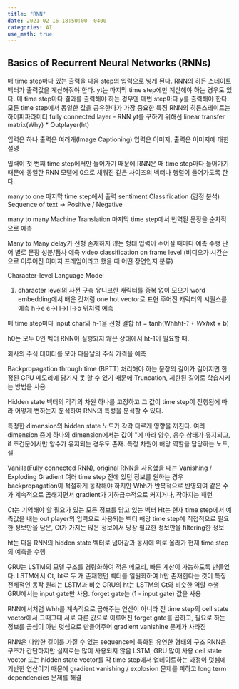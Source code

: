 ```yaml
---
title: "RNN"
date: 2021-02-16 18:50:00 -0400
categories: AI
use_math: true
---
```


## Basics of Recurrent Neural Networks (RNNs)

매 time step마다 있는 출력을 다음 step의 입력으로 넣게 된다.
RNN의 히든 스테이트 벡터가 출력값을 계산해줘야 한다.
yt는 마지막 time step에만 계산해야 하는 경우도 있다. 매 time step마다 결과를 출력해야 하는 경우엔 매번 step마다 y를 출력해야 한다. 모든 time step에서 동일한 값을 공유한다가 가장 중요한 특징
RNN의 히든스테이트는 하이퍼파라미터
fully connected layer - RNN
yt를 구하기 위해선 linear transfer matrix(Why) * Outplayer(ht)

입력은 하나 출력은 여러개(Image Captioning)
입력은 이미지, 출력은 이미지에 대한 설명

입력이 첫 번째 time step에서만 들어가기 때문에 RNN은 매 time step마다 들어가기 때문에 동일한 RNN 모델에 0으로 채워진 같은 사이즈의 벡터나 행렬이 들어가도록 한다.

many to one
마지막 time step에서 출력
sentiment Classification (감정 분석)
Sequence of text -> Positive / Negative

many to many
Machine Translation
마지막 time step에서 번역된 문장을 순차적으로 예측

Many to Many
delay가 전형 존재하지 않는 형태
입력이 주어질 때마다 예측 수행
단어 별로 문장 성분/품사 예측
video classification on frame level (비디오가 시간순으로 이루어진 이미지 프레임이라고 했을 때 어떤 장면인지 분류)


Character-level Language Model
1. character level의 사전 구축
  유니크한 캐릭터를 중복 없이 모으기
  word embedding에서 배운 것처럼 one hot vector로 표현
주어진 캐릭터의 시퀀스를 예측
h->e
e->l
l->l
l->o
위처럼 예측

매 time step마다 input char와 h-1을 선형 결합
ht = tanh(Whh*ht-1 + Wxh*xt + b)

h0는 모두 0인 벡터
RNN이 실행되지 않은 상태에서 ht-1이 필요할 때.

회사의 주식 데이터를 모아 다음날의 주식 가격을 예측

Backpropagation through time (BPTT)
처리해야 하는 문장의 길이가 길어지면 한정된 GPU 메모리에 담기지 못 할 수 있기 때문에 Truncation, 제한된 길이로 학습시키는 방법을 사용

Hidden state 벡터의 각각의 차원 하나를 고정하고 그 값이 time step이 진행됨에 따라 어떻게 변하는지 분석하여 RNN의 특성을 분석할 수 있다.

특정한 dimension의 hidden state 노드가 각각 다르게 영향을 끼친다.
여러 dimension 중에 하나의 dimension에서는 값이 "에 따라 양수, 음수 상태가 유지되고, if 조건문에서만 양수가 유지되는 경우도 존재. 특정 차원이 해당 역할을 담당하는 노드, 셀

Vanilla(Fully connected RNN), original RNN을 사용했을 때는 Vanishing / Exploding Gradient 
여러 time step 전에 있던 정보를 원하는 경우 backpropagation이 적절하게 동작해야 하지만 Whh가 반복적으로 반영되여 같은 수가 계속적으로 곱해지면서 gradient가 기하급수적으로 커지거나, 작아지는 패턴










$Ct$는 기억해야 할 필요가 있는 모든 정보를 담고 있는 벡터
Ht는 현재 time step에서 예측값을 내는 out player의 입력으로 사용되는 벡터
해당 time step에 직접적으로 필요한 정보만을 담은, Ct가 가지는 많은 정보에서 당장 필요한 정보만을 filtering한 정보

ht는 다음 RNN의 hidden state 벡터로 넘어감과 동시에 위로 올라가 현재 time step의 예측을 수행


GRU는 LSTM의 모델 구조를 경량화하여 적은 메모리, 빠른 계산이 가능하도록 만들었다.
LSTM에서 Ct, ht로 두 개 존재했던 벡터를 일원화하여 h만 존재한다는 것이 특징
전체적인 동작 원리는 LSTM과 비슷
GRU의 ht는 LSTM의 Ct와 비슷한 역할 수행
GRU에서는 input gate만 사용. forget gate는 (1 - input gate) 값을 사용

RNN에서처럼 Whh를 계속적으로 곱해주는 연산이 아니라 전 time step의 cell state vector에서 그때그때 서로 다른 값으로 이루어진 forget gate를 곱하고, 필요로 하는 정보를 곱셈이 아닌 덧셈으로 만들어주어 gradient vanishine 문제가 사라짐

RNN은 다양한 길이를 가질 수 있는 sequence에 특화된 유연한 형태의 구조
RNN은 구조가 간단하지만 실제로는 많이 사용되지 않음
LSTM, GRU 많이 사용
cell state vector 또는 hidden state vector를 각 time step에서 업데이트하는 과정이 덧셈에 기반한 연산이기 때문에 gradient vanishing / explosion 문제를 피하고 long term dependencies 문제를 해결

